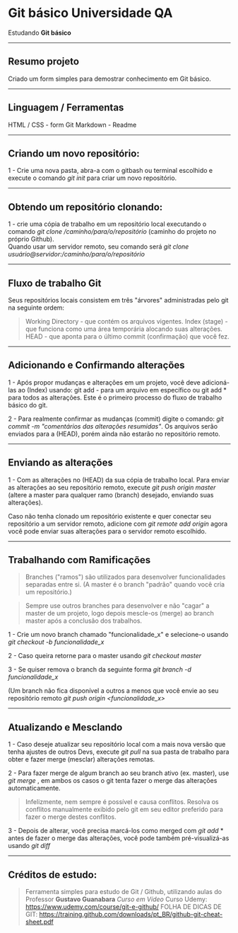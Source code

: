# Git básico Universidade QA

Estudando **Git básico**

---

## Resumo projeto
Criado um form simples para demostrar conhecimento em Git básico.

---

## Linguagem / Ferramentas
HTML / CSS - form
Git
Markdown - Readme

---

## Criando um novo repositório:
1 - Crie uma nova pasta, abra-a com o gitbash ou terminal escolhido e execute o comando *git init* para criar um novo repositório.

---

## Obtendo um repositório clonando:
1 - crie uma cópia de trabalho em um repositório local executando o comando *git clone /caminho/para/o/repositório* (caminho do projeto no próprio Github).
<br>
Quando usar um servidor remoto, seu comando será *git clone usuário@servidor:/caminho/para/o/repositório*

---

## Fluxo de trabalho Git

Seus repositórios locais consistem em três "árvores" administradas pelo git na seguinte ordem:

> Working Directory -  que contém os arquivos vigentes. 
> Index (stage) - que funciona como uma área temporária alocando suas alterações.
> HEAD - que aponta para o último commit (confirmação) que você fez.

---

## Adicionando e Confirmando alterações

1 - Após propor mudanças e alterações em um projeto, você deve adicioná-las ao (Index) usando:
git add <arquivo> - para um arquivo em específico ou git add *  para todos as alterações. Este é o primeiro processo do fluxo de trabalho básico do git.

2 - Para realmente confirmar as mudanças (commit) digite o comando: *git commit -m "comentários das alterações resumidas"*.
Os arquivos serão enviados para a (HEAD), porém ainda não estarão no repositório remoto.

---

## Enviando as alterações

1 - Com as alterações no (HEAD) da sua cópia de trabalho local. Para enviar as alterações ao seu repositório remoto, execute
*git push origin master* (altere a master para qualquer ramo (branch) desejado, enviando suas alterações).

Caso não tenha clonado um repositório existente e quer conectar seu repositório a um servidor remoto, adicione com
*git remote add origin <servidor>* agora você pode enviar suas alterações para o servidor remoto escolhido.

---

## Trabalhando com Ramificações

> Branches ("ramos") são utilizados para desenvolver funcionalidades separadas entre si. 
(A master é o branch "padrão" quando você cria um repositório.)

> Sempre use outros branches para desenvolver e não "cagar" a master de um projeto, logo depois mescle-os (merge) ao branch master após a conclusão dos trabalhos.

1 - Crie um novo branch chamado "funcionalidade_x" e selecione-o usando *git checkout -b funcionalidade_x*

2 - Caso queira retorne para o master usando *git checkout master*

3 - Se quiser remova o branch da seguinte forma *git branch -d funcionalidade_x*

(Um branch não fica disponível a outros a menos que você envie ao seu repositório remoto *git push origin <funcionalidade_x>*

---

## Atualizando e Mesclando

1 - Caso deseje atualizar seu repositório local com a mais nova versão que tenha ajustes de outros Devs, execute *git pull*
na sua pasta de trabalho para obter e fazer merge (mesclar) alterações remotas.

2 - Para fazer merge de algum branch ao seu branch ativo (ex. master), use *git merge <nome do branch>*,
em ambos os casos o git tenta fazer o merge das alterações automaticamente. 

> Infelizmente, nem sempre é possível e causa conflitos. Resolva os conflitos manualmente exibido pelo git em seu editor preferido para fazer o merge destes conflitos.

3 - Depois de alterar, você precisa marcá-los como merged com *git add <arquivo>** antes de fazer o merge das alterações, você pode também pré-visualizá-as usando *git diff <branch origem> <branch destino>*

---

## Créditos de estudo:
> Ferramenta simples para estudo de Git / Github, utilizando aulas do Professor **Gustavo Guanabara** *Curso em Vídeo* 
> Curso Udemy: https://www.udemy.com/course/git-e-github/
>  FOLHA DE DICAS DE GIT: https://training.github.com/downloads/pt_BR/github-git-cheat-sheet.pdf